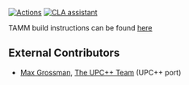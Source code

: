 [![Actions](https://github.com/NWChemEx-Project/TAMM/workflows/C_C++_CI/badge.svg)](https://github.com/NWChemEx-Project/TAMM)
[![CLA assistant](https://cla-assistant.io/readme/badge/NWChemEx-Project/TAMM)](https://cla-assistant.io/NWChemEx-Project/TAMM)

TAMM build instructions can be found [here](dox/install.md)


## External Contributors

* [Max Grossman](https://github.com/agrippa), [The UPC++ Team](https://bitbucket.org/berkeleylab/upcxx/wiki/Home) (UPC++ port)

